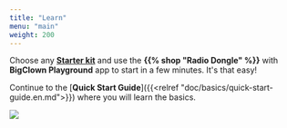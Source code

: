 ```yaml
---
title: "Learn"
menu: "main"
weight: 200
---
```


<script src="image-map.min.js"></script>

Choose any **[Starter kit](../kits)** and use the **{{% shop "Radio Dongle" %}}** with **BigClown Playground** app to start in a few minutes. It's that easy!

Continue to the [**Quick Start Guide**]({{<relref "doc/basics/quick-start-guide.en.md">}}) where you will learn the basics.

<!-- Image Map Generated by http://www.image-map.net/ -->
<img class="my-img" src="doc-title-page.png" usemap="#image-map" />

<map name="image-map">
    <area target="" alt="" title="" href="../kits/climate-monitor/" coords="63,86,119,169" shape="rect">
    <area target="" alt="" title="" href="../kits/climate-monitor/" coords="119,113,233,138" shape="rect">
    <area target="" alt="" title="" href="../kits/motion-detector/" coords="121,176,232,199" shape="rect">
    <area target="" alt="" title="" href="../kits/motion-detector/" coords="232,152,290,226" shape="rect">
    <area target="" alt="" title="" href="../kits/lcd-thermostat/" coords="115,289,56,213" shape="rect">
    <area target="" alt="" title="" href="../kits/lcd-thermostat/" coords="115,237,228,264" shape="rect">
    <area target="" alt="" title="" href="../kits/" coords="119,309,227,342" shape="rect">
    <area target="" alt="" title="" href="https://shop.bigclown.com/modules-tags/" coords="47,375,287,527" shape="rect">
    <area target="" alt="" title="" href="interfaces/sub-ghz-radio/" coords="336,148,408,249" shape="rect">
    <area target="" alt="" title="" href="tutorials/raspberry-pi-installation/" coords="429,28,761,171" shape="rect">
    <area target="" alt="" title="" href="basics/start/" coords="429,193,763,357" shape="rect">
    <area target="" alt="" title="" href="tutorials/raspberry-pi-installation/#differences-from-the-original-raspbian" coords="447,378,744,523" shape="rect">
</map>

<script>
    $(function () {
        ImageMap('img[usemap]');
    });
</script>
